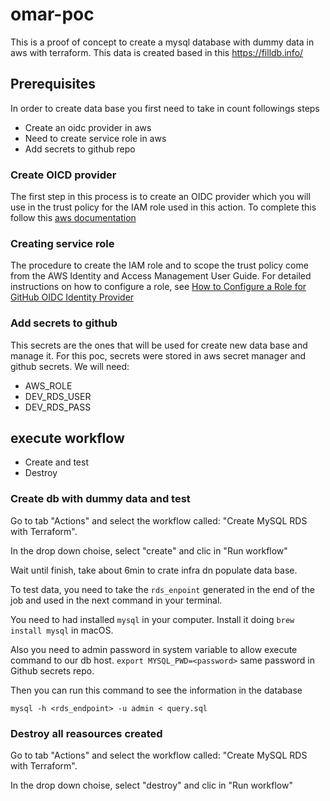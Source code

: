# omar-poc

This is a proof of concept to create a mysql database with dummy data in aws with terraform. This data is created based in this https://filldb.info/

## Prerequisites

In order to create data base you first need to take in count followings steps

- Create an oidc provider in aws
- Need to create service role in aws
- Add secrets to github repo

### Create OICD provider

The first step in this process is to create an OIDC provider which you will use in the trust policy for the IAM role used in this action. To complete this follow this [aws documentation](https://aws.amazon.com/blogs/security/use-iam-roles-to-connect-github-actions-to-actions-in-aws/#Step)

### Creating service role

The procedure to create the IAM role and to scope the trust policy come from the AWS Identity and Access Management User Guide. For detailed instructions on how to configure a role, see [How to Configure a Role for GitHub OIDC Identity Provider](https://docs.aws.amazon.com/IAM/latest/UserGuide/id_roles_create_for-idp_oidc.html#idp_oidc_Create_GitHub)


### Add secrets to github

This secrets are the ones that will be used for create new data base and manage it. For this poc, secrets were stored in aws secret manager and github secrets. We will need:

- AWS_ROLE
- DEV_RDS_USER
- DEV_RDS_PASS

## execute workflow

- Create and test
- Destroy

### Create db with dummy data and test

Go to tab "Actions" and select the workflow called: "Create MySQL RDS with Terraform".

In the drop down choise, select "create" and clic in "Run workflow"

Wait until finish, take about 6min to crate infra dn populate data base.

To test data, you need to take the `rds_enpoint` generated in the end of the job and used in the next command in your terminal.

You need to had installed `mysql` in your computer. Install it doing `brew install mysql` in macOS.

Also you need to admin password in system variable to allow execute command to our db host. `export MYSQL_PWD=<password>` same password in Github secrets repo.

Then you can run this command to see the information in the database

```
mysql -h <rds_endpoint> -u admin < query.sql
```

### Destroy all reasources created

Go to tab "Actions" and select the workflow called: "Create MySQL RDS with Terraform".

In the drop down choise, select "destroy" and clic in "Run workflow"